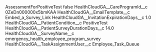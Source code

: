 <?xml version="1.0" encoding="UTF-8"?>
<CustomMetadata xmlns="http://soap.sforce.com/2006/04/metadata" xmlns:xsi="http://www.w3.org/2001/XMLSchema-instance" xmlns:xsd="http://www.w3.org/2001/XMLSchema">
    <label>AssessmentForPositiveTest</label>
    <protected>false</protected>
    <values>
        <field>HealthCloudGA__CareProgramId__c</field>
        <value xsi:type="xsd:string">0ZeDn000000x5bmKAA</value>
    </values>
    <values>
        <field>HealthCloudGA__EmailTemplate__c</field>
        <value xsi:type="xsd:string">Embed_a_Survey_Link</value>
    </values>
    <values>
        <field>HealthCloudGA__InvitationExpirationDays__c</field>
        <value xsi:type="xsd:double">1.0</value>
    </values>
    <values>
        <field>HealthCloudGA__PatientCondition__c</field>
        <value xsi:type="xsd:string">PositiveTest</value>
    </values>
    <values>
        <field>HealthCloudGA__PatientSurveyDurationDays__c</field>
        <value xsi:type="xsd:double">14.0</value>
    </values>
    <values>
        <field>HealthCloudGA__SurveyName__c</field>
        <value xsi:type="xsd:string">emergency_health_employee_program_survey</value>
    </values>
    <values>
        <field>HealthCloudGA__TaskAssignmentUser__c</field>
        <value xsi:type="xsd:string">Employee_Task_Queue</value>
    </values>
</CustomMetadata>
